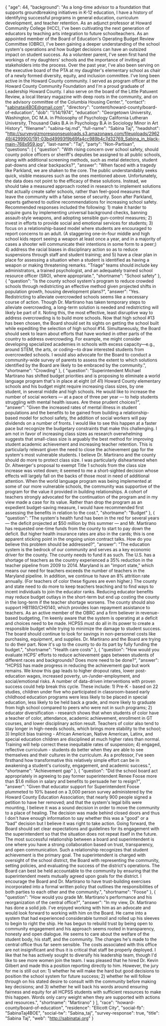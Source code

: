 {
  "age": 44,
  "background": "As a long-time advisor to a foundation that supports groundbreaking initiatives in K-12 education, I have a history of identifying successful programs in general education, curriculum development, and teacher retention. As an adjunct professor at Howard Community College (HCC), I've been cultivating the next generation of educators by teaching arts integration to future schoolteachers. As an appointed member of the Board of Education's Operating Budget Review Committee (OBRC), I've been gaining a deeper understanding of the school system's operations and how budget decisions can have an outsized impact on student success. As a volunteer parent, I've seen first hand the workings of my daughters' schools and the importance of inviting all stakeholders into the process. Over the past year, I've also been serving on the executive board of the PTA at my daughter's elementary school as chair of a newly formed diversity, equity, and inclusion committee. I've long been active in the Howard County community. I served as program officer at the Howard County Community Foundation and I'm a proud graduate of Leadership Howard County. I also serve on the board of the Little Patuxent Review, a local literary magazine with deep roots in the community, and on the advisory committee of the Columbia Housing Center.",
  "contact": "sabinataj4BOE@gmail.com",
  "directory": "content/howard-county/board-of-education",
  "dob": "1/14/1974",
  "education": "Georgetown University, Washington, DC M.A. in Philosophy of Psychology California Lutheran University, Thousand Oaks B.A in Psychology B.A in Sociology Minor in Art History",
  "filename": "sabina-taj.md",
  "full-name": "Sabina Taj",
  "headshot": "http://surveygizmoresponseuploads.s3.amazonaws.com/fileuploads/296249/4299900/191-03bd49993f9b69fa4cc989b4c7d32769_Sabina_in_black-main-768x959.jpg",
  "last-name": "Taj",
  "party": "Non-Partisan",
  "questions": [
    {
      "question": "With rising concern over school safety, should county police officers or sheriff's deputies be assigned to all public schools, along with additional screening methods, such as metal detectors, student pat-downs and clear backpacks?",
      "answer": "When faced with a tragedy like Parkland, we are shaken to the core. The public understandably seeks quick, visible measures such as the ones mentioned above. Unfortunately, the data does not point to the efficacy of these solutions. Instead, we should take a measured approach rooted in research to implement solutions that actually create safer schools, rather than feel-good measures that leave the community with a false sense of security. Soon after Parkland, experts gathered to outline recommendations for increasing school safety. Recommended responses included the following: 1) make it harder to acquire guns by implementing universal background checks, banning assault-style weapons, and adopting sensible gun-control measures; 2) invest in efforts to provide social and emotional services for students; 3) focus on a relationship-based model where students are encouraged to report concerns to an adult. (A staggering one-in-four middle and high school kids report seeing a weapon at least once a year, and in a majority of cases a shooter will communicate their intentions in some form to a peer;) 4) address the racial biases in disciplinary action so as to reduce suspensions through staff and student training; and 5) have a clear plan in place for assessing a situation when a student is identified as having a weapon or making threatening remarks. \"Triage\" teams should include key administrators, a trained psychologist, and an adequately trained school resource officer (SRO), where appropriate.",
      "shortname": "School safety"
    },
    {
      "question": "Is the county school system's program to reduce crowded schools through redistricting an effective method given projected shifts in population growth, housing development plans?",
      "answer": "Yes. Redistricting to alleviate overcrowded schools seems like a necessary course of action. Though Dr. Martirano has taken temporary steps to alleviate overcrowding, a long-term solution is needed and redistricting will likely be part of it. Noting this, the most effective, least disruptive way to address overcrowding is to build more schools. Now that high school #13 has been chosen, the Board should set its sights on getting the school built while expediting the selection of high school #14. Simultaneously, the Board should seek to learn about efforts that have worked in other parts of the country to address overcrowding. For example, me might consider developing specialized academies in schools with excess capacity—e.g., around STEM, the arts, or coding—to draw interested students from overcrowded schools. I would also advocate for the Board to conduct a community-wide survey of parents to assess the extent to which solutions identified by the Board are likely to be embraced by the community.",
      "shortname": "Crowding"
    },
    {
      "question": "Superintendent Michael Martirano has shifted budget priorities and is proposing to eliminate a world language program that's in place at eight (of 41) Howard County elementary schools and his budget might require increasing class sizes, by one student, in several middle and high schools. He would like to increase the number of social workers — at a pace of three per year — to help students struggling with mental health issues. Are these prudent choices?",
      "answer": "Given the increased rates of mental illness in student populations and the benefits to be gained from building a relationship-based model for school safety, the addition of social workers will pay dividends on a number of fronts. I would like to see this happen at a faster pace but recognize the budgetary constraints that make this challenging. I am not in favor of increasing class sizes as research overwhelming suggests that small-class size is arguably the best method for improving student academic achievement and increasing teacher retention. This is particularly relevant given the need to close the achievement gap for the system's most vulnerable students. I believe Dr. Martirano and the county should do more to protect class size. I was particularly disheartened when Dr. Altwerger's proposal to exempt Title 1 schools from the class size increase was voted down; it seemed to me a short-sighted decision whose effects will largely fall on the backs of those most in need of additional attention. When the world language program was being implemented at some of our more vulnerable schools, the community was supportive of the program for the value it provided in building relationships. A cohort of teachers strongly advocated for the continuation of the program and in my view made a case for its value. Rather than drop the program as an expedient budget-saving measure, I would have recommended first assessing the benefits in relation to the cost.",
      "shortname": "Budget"
    },
    {
      "question": "The system's health fund has been in the red for several years — the deficit projected at $50 million by this summer — and Mr. Martirano has requested one-time funds from the county to start to pay down the deficit. But higher health insurance rates are also in the cards; this is one apparent sticking point in the ongoing union contract talks. How do you believe this problem should be addressed?",
      "answer": "The education system is the bedrock of our community and serves as a key economic driver for the county. The county needs to fund it as such. The U.S. has a shortage of teachers as the country experienced a 35% reduction in the teacher pipeline from 2009 to 2014. Maryland is an \"import state,\" which means our need for teachers exceeds the number of teachers in the Maryland pipeline. In addition, we continue to have an 8% attrition rate annually. (For teachers of color these figures are even higher.) The county and state need to do more to keep teachers teaching and to find ways to incent individuals to join the educator ranks. Reducing educator benefits may reduce budget outlays in the short-term but end up costing the county in the long-term if the teacher shortage worsens. The county should also support HB1180/CH0140, which provides loan repayment assistance to teachers. As an active member of the OBRC and a firm believer in revenue-based budgeting, I'm keenly aware that the system is operating at a deficit and choices need to be made. HCPSS must do all in its power to create a responsible budget while trying to minimize the damage to student success. The board should continue to look for savings in non-personnel costs like purchasing, equipment, and supplies. Dr. Martirano and the Board are trying to do their part. Now it's up to the county to do its part by fully funding the budget.",
      "shortname": "Health care costs"
    },
    {
      "question": "How would you evaluate HCPS' efforts to reduce achievement gaps between students of different races and backgrounds? Does more need to be done?",
      "answer": "HCPSS has made progress in reducing the achievement gap but work remains. We know this gap leads to higher dropout rates, lower post-education wages, increased poverty, un-/under-employment, and social/emotional risks. A number of data-driven interventions with proven success could help break this cycle. These include: 1) Pre-K - based on 22 studies, children under five who participated in classroom-based early childhood education programs were less likely to be placed in special education, less likely to be held back a grade, and more likely to graduate from high school compared to peers who were not in such programs; 2) educator diversification - research shows that when students of color have a teacher of color, attendance, academic achievement, enrollment in GT courses, and lower disciplinary action result. Teachers of color also tend to stay longer in high-needs schools, which brings more stability to the school; 3) Implicit bias training - African American, Native American, Latinx, and special education children are disciplined at much higher rates than normal. Training will help correct these inequitable rates of suspension; 4) engaged, reflective curriculum - students do better when they are able to see themselves and their cultures in the curriculum. As a professor, I've seen firsthand how transformative this relatively simple effort can be in awakening a student's curiosity, engagement, and academic success.",
      "shortname": "Achievement gap"
    },
    {
      "question": "Did the school board act appropriately in agreeing to pay former superintendent Renee Foose more than $1.6 million in salary and benefits to persuade her to resign?",
      "answer": "Given that educator support for Superintendent Foose plummeted to 10% based on a 3,000 person survey administered by the Howard County Education Association; that nearly 900 people signed a petition to have her removed; and that the system's legal bills were mounting, I believe it was a sound decision in order to move the community to a place of healing. The decision was made behind closed doors and thus I don't have enough information to say whether this was a \"good\" or a \"bad\" decision but I believe it was right to take action. Going forward, the Board should set clear expectations and guidelines for its engagement with the superintendent so that the situation does not repeat itself in the future. The most successful relationship between a board and superintendent is one where you have a strong collaboration based on trust, transparency, and open communication. Such a relationship recognizes that student achievement is the primary goal. The superintendent is charged with oversight of the school district, the Board with representing the community, setting policies, and evaluating the success of the district's operations. The Board can best be held accountable to the community by ensuring that the superintendent meets mutually agreed upon goals for the district. I encourage the Board and Dr. Martirano to have trust-building exercises incorporated into a formal written policy that outlines the responsibilities of both parties to each other and the community.",
      "shortname": "Foose"
    },
    {
      "question": "How would you grade Mr. Martirano's performance and his reorganization of the central office?",
      "answer": "In my view, Dr. Martirano has done a solid job. I've enjoyed working with him as an advocate and would look forward to working with him on the Board. He came into a system that had experienced considerable turmoil and rolled up his sleeves to begin to right the ship. He has begun to rebuild trust by being open to community engagement and his approach seems rooted in transparency, honesty and open dialogue. He seems to care about the welfare of the student body, his staff, and the community. The changes he's made to the central office thus far seem sensible. The costs associated with this office are not insignificant and thus it is critical that staff be properly deployed. I like that he has actively sought to diversify his leadership team, though I'd like to see more women join the team. I was pleased that he hired Dr. Kevin Gilbert and made this a position reporting directly to him. However, the jury for me is still out on: 1) whether he will make the hard but good decisions to position the school system for future success; 2) whether he will follow through on his stated desire to consult with the community before making key decisions; and 3) whether he will back his words around ensuring fairness and equity for all HCPSS students with sufficient resources to make this happen. Words only carry weight when they are supported with actions and resources.",
      "shortname": "Martirano"
    }
  ],
  "race": "howard-county/board-of-education",
  "residence": "Ellicott City",
  "social-fb": "SabinaTaj4BOE",
  "social-tw": "Sabina_taj",
  "survey-response": true,
  "title": "Sabina Taj",
  "web": "http://sabinataj.org"
}
